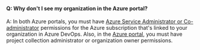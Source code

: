 #### Q:  Why don't I see my organization in the Azure portal?

A:  In both Azure portals, you must have
[Azure Service Administrator or Co-administrator](/azure/billing-add-change-azure-subscription-administrator) 
permissions for the Azure subscription that's linked to your organization in Azure DevOps.
Also, in the [Azure portal](https://portal.azure.com), you must have project collection administrator or organization owner permissions.